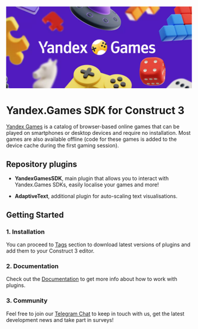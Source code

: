 [![YaGames Logo](cover.png)](https://github.com/yandex-games-plugins/construct3)

# Yandex.Games SDK for Construct 3

[Yandex Games](https://yandex.com/games/) is a catalog of browser-based online games that can be played on
smartphones or desktop devices and require no installation. Most games are also available offline (code for
these games is added to the device cache during the first gaming session).

## Repository plugins

- **YandexGamesSDK**, main plugin that allows you to interact with Yandex.Games SDKs, easily localise your
  games and more!

- **AdaptiveText**, additional plugin for auto-scaling text visualisations.

## Getting Started

### 1. Installation

You can proceed to [Tags](https://github.com/yandex-games-plugins/construct3/tags) section to download
latest versions of plugins and add them to your Construct 3 editor.

### 2. Documentation

Check out the [Documentation](https://plugins.lisgames.ru/) to get more info about how to work with plugins.

### 3. Community

Feel free to join our [Telegram Chat](https://t.me/yandexgamesplugins) to keep in touch with us, get the
latest development news and take part in surveys!

